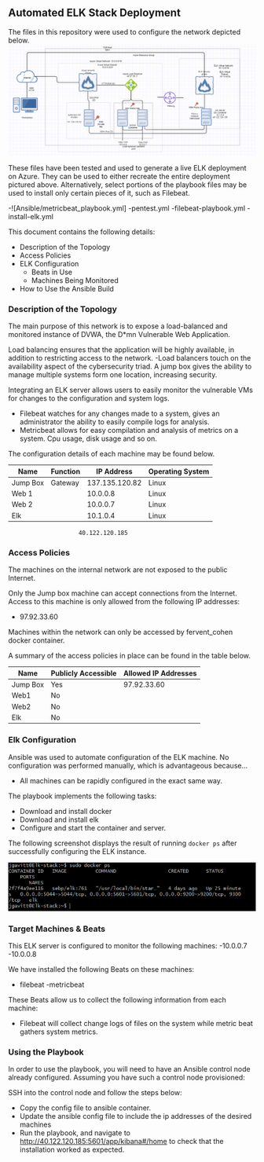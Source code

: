 ## Automated ELK Stack Deployment

The files in this repository were used to configure the network depicted below.
![](Images/network_diagram.PNG)

These files have been tested and used to generate a live ELK deployment on Azure. They can be used to either recreate the entire deployment pictured above. Alternatively, select portions of the playbook files may be used to install only certain pieces of it, such as Filebeat.

  -![Ansible/metricbeat_playbook.yml]
  -pentest.yml
  -filebeat-playbook.yml
  -install-elk.yml

This document contains the following details:
- Description of the Topology
- Access Policies
- ELK Configuration
  - Beats in Use
  - Machines Being Monitored
- How to Use the Ansible Build


### Description of the Topology

The main purpose of this network is to expose a load-balanced and monitored instance of DVWA, the D*mn Vulnerable Web Application.

Load balancing ensures that the application will be highly available, in addition to restricting access to the network.
-Load balancers touch on the availability aspect of the cybersecurity triad. A jump box gives the ability to manage multiple systems form one location, increasing security.

Integrating an ELK server allows users to easily monitor the vulnerable VMs for changes to the configuration and system logs.
- Filebeat watches for any changes made to a system, gives an administrator the ability to easily compile logs for analysis.
- Metricbeat allows for easy compilation and analysis of metrics on a system. Cpu usage, disk usage and so on.

The configuration details of each machine may be found below.


| Name     | Function | IP Address    | Operating System |
|----------|----------|---------------|------------------|
| Jump Box | Gateway  |137.135.120.82 | Linux            |
| Web 1    |          | 10.0.0.8      | Linux            |
| Web 2    |          | 10.0.0.7      | Linux            |
| Elk      |          | 10.1.0.4      | Linux            |
                        40.122.120.185

### Access Policies

The machines on the internal network are not exposed to the public Internet. 

Only the Jump box machine can accept connections from the Internet. Access to this machine is only allowed from the following IP addresses:
- 97.92.33.60

Machines within the network can only be accessed by fervent_cohen docker container.


A summary of the access policies in place can be found in the table below.

| Name     | Publicly Accessible | Allowed IP Addresses |
|----------|---------------------|----------------------|
| Jump Box | Yes                 |   97.92.33.60        |
| Web1     | No                  |                      |
| Web2     | No                  |                      | 
  Elk      | No                  |                      |

### Elk Configuration

Ansible was used to automate configuration of the ELK machine. No configuration was performed manually, which is advantageous because...
- All machines can be rapidly configured in the exact same way.

The playbook implements the following tasks:
- Download and install docker
- Download and install elk
- Configure and start the container and server.

The following screenshot displays the result of running `docker ps` after successfully configuring the ELK instance.

![](Images/docker_ps_output.png)


### Target Machines & Beats
This ELK server is configured to monitor the following machines:
-10.0.0.7
-10.0.0.8

We have installed the following Beats on these machines:
- filebeat
-metricbeat

These Beats allow us to collect the following information from each machine:
- Filebeat will collect change logs of files on the system while metric beat gathers system metrics.

### Using the Playbook
In order to use the playbook, you will need to have an Ansible control node already configured. Assuming you have such a control node provisioned: 

SSH into the control node and follow the steps below:
- Copy the config file to ansible container.
- Update the ansible config file to include the ip addresses of the desired machines
- Run the playbook, and navigate to http://40.122.120.185:5601/app/kibana#/home to check that the installation worked as expected.


